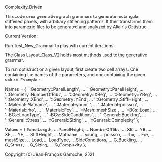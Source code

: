 Complexity_Driven

This code uses generative graph grammars to generate rectangular stiffened 
panels, with arbitrary stiffening patterns. It then transforms them into
parametric files to be generated and analyzed by Altair's Optistruct. 

Current Version:

Run Test_New_Grammar to play with current iterations.

The Class Layout_Class_V2 holds most methods used to the generative grammar. 

To run optistruct on a given layout, first create two cell arrays. One containing the names of the parameters, and one containing the given values. Example : 

Names  = {  '::Geometry::PanelLength',  ...
            '::Geometry::PanelHeight',  ...
            '::Geometry::NumberOfRibs', ...
            '::Geometry::XBeg',         ...
            '::Geometry::YBeg',         ...
            '::Geometry::XEnd',         ...
            '::Geometry::YEnd',         ...
            '::Geometry::StiffHeight',  ...
            '::Material::Matname',      ...
            '::Material::young ',       ...
            '::Material::poisson',      ...
            '::Material::rho',          ...
            '::Material::Fcy',          ...
            '::Mesh::meshSize ',        ...
            '::BCs::Load',              ...
            '::BCs::LoadType',          ...
            '::BCs::SideConditions',    ...
            '::General::Buckling',      ...
            '::General::Stress',        ...
            '::General::Sizing', 		...
            '::General::Complexity'     };
			
Values = {  PanelLength,    ...
            PanelHeight,    ...
            NumberOfRibs,   ...
            XB,             ...
            YB,             ...
            XE,             ...
            YE,             ...
            StiffHeight,    ...
            Matname,        ...
            young,          ...
            poisson,        ...
            rho,            ...
            Fcy,            ...
            meshSize,       ...
            Load,           ...
            LoadType,       ...
            SideConditions, ...
            G_Buckling,     ...
            G_Stress,       ...
            G_Sizing,       ...
            G_Complexity    };			
			
Copyright (C) Jean-François Gamache, 2021